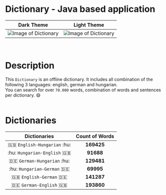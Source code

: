 # Dictionary - Java based application

Dark Theme | Light Theme
:---------:|:---------:
![Image of Dictionary](https://gitlab.com/gaborkolozsy/Dictionary/raw/master/resources/images/Dictionary-Dark.png) | ![Image of Dictionary](https://gitlab.com/gaborkolozsy/Dictionary/raw/master/resources/images/Dictionary-Light.png)
<br>

# Description

This `Dictionary` is an offline dictionary. It includes all combination of the following
3 languages: english, german and hungarian.  
You can search for over `70.000` words, combination of words and sentences per dictionary. :smile:
<br>
<br>
# Dictionaries

|Dictionaries                   | Count of Words |
|:-----------------------------:|:--------------:|
| :gb: `English-Hungarian` :hu: | **169425**     |
| :hu: `Hungarian-English` :gb: | **91688**      |
| :de: `German-Hungarian`  :hu: | **129481**     |
| :hu: `Hungarian-German`  :de: | **69995**      |
| :gb: `English-German`    :de: | **141287**     |
| :de: `German-English`    :gb: | **193860**     |